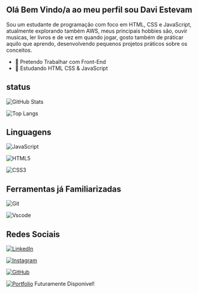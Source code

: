 ## Olá Bem Vindo/a ao meu perfil sou Davi Estevam 

Sou um estudante de programação com foco em HTML, CSS e JavaScript, atualmente explorando também AWS, meus principais hobbies são, ouvir musicas, ler livros e de vez em quando jogar, gosto também de práticar aquilo que aprendo, desenvolvendo pequenos projetos práticos sobre os conceitos.   

- 🔭 Pretendo Trabalhar com Front-End
- 🌱 Estudando HTML CSS & JavaScript

## status


 ![GitHub Stats](https://github-readme-stats.vercel.app/api?username=DaviEstev&theme=transparent&bg_color=282828&border_color=FFF=true&title_color=ED8F05&text_color=8EC07C)

![Top Langs](https://github-readme-stats-git-masterrstaa-rickstaa.vercel.app/api/top-langs/?username=DaviEstev&bg_color=282828&border_color=FFF&title_color=ED8F05&text_color=8EC07C)

## Linguagens

 
  ![JavaScript](https://img.shields.io/badge/javascript-%23323330.svg?style=for-the-badge&logo=javascript&logoColor=%23F7DF1E)

  ![HTML5](https://img.shields.io/badge/html5-%23E34F26.svg?style=for-the-badge&logo=html5&logoColor=white)
  
 ![CSS3](https://img.shields.io/badge/css3-%231572B6.svg?style=for-the-badge&logo=css3&logoColor=white)
 
 ## Ferramentas já Familiarizadas

 ![Git](https://img.shields.io/badge/GIT-E44C30?style=for-the-badge&logo=git&logoColor=white)

 ![Vscode](https://img.shields.io/badge/Vscode-007ACC?style=for-the-badge&logo=visual-studio-code&logoColor=white)

  
  ## Redes Sociais

  [![LinkedIn](https://img.shields.io/badge/LinkedIn-0077B5?style=for-the-badge&logo=linkedin&logoColor=white)](https://www.linkedin.com/in/daviestevprograming/)

  [![Instagram](https://img.shields.io/badge/-Instagram-%23E4405F?style=for-the-badge&logo=instagram&logoColor=white)](https://www.instagram.com/davi_estv/)

  [![GitHub](https://img.shields.io/badge/GitHub-100000?style=for-the-badge&logo=github&logoColor=white)](https://github.com/DaviEstev)

 [![Portfolio](https://img.shields.io/badge/Portfolio-FF5722?style=for-the-badge&logo=todoist&logoColor=white)](https://seulink.com)    Futuramente Disponivel!
